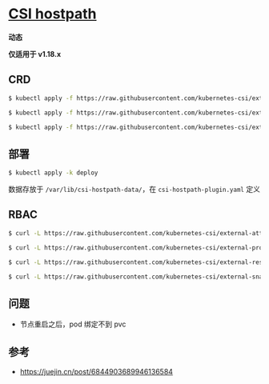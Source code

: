 # [CSI hostpath](https://github.com/kubernetes-csi/csi-driver-host-path)

**动态**

**仅适用于 v1.18.x**

## CRD

```bash
$ kubectl apply -f https://raw.githubusercontent.com/kubernetes-csi/external-snapshotter/master/client/config/crd/snapshot.storage.k8s.io_volumesnapshotclasses.yaml

$ kubectl apply -f https://raw.githubusercontent.com/kubernetes-csi/external-snapshotter/master/client/config/crd/snapshot.storage.k8s.io_volumesnapshotcontents.yaml

$ kubectl apply -f https://raw.githubusercontent.com/kubernetes-csi/external-snapshotter/master/client/config/crd/snapshot.storage.k8s.io_volumesnapshots.yaml
```

## 部署

```bash
$ kubectl apply -k deploy
```

数据存放于 `/var/lib/csi-hostpath-data/`，在 `csi-hostpath-plugin.yaml` 定义

## RBAC

```bash
$ curl -L https://raw.githubusercontent.com/kubernetes-csi/external-attacher/v3.0.0/deploy/kubernetes/rbac.yaml -o deploy/rbac/attacher.yaml

$ curl -L https://raw.githubusercontent.com/kubernetes-csi/external-provisioner/v2.0.2/deploy/kubernetes/rbac.yaml -o deploy/rbac/provisioner.yaml

$ curl -L https://raw.githubusercontent.com/kubernetes-csi/external-resizer/v1.0.0/deploy/kubernetes/rbac.yaml -o deploy/rbac/resizer.yaml

$ curl -L https://raw.githubusercontent.com/kubernetes-csi/external-snapshotter/v3.0.0/deploy/kubernetes/csi-snapshotter/rbac-csi-snapshotter.yaml -o deploy/rbac/snapshotter.yaml
```

## 问题

* 节点重启之后，pod 绑定不到 pvc

## 参考

* https://juejin.cn/post/6844903689946136584
